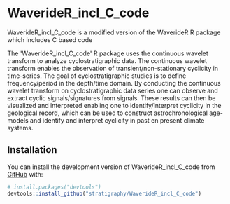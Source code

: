 # WaverideR_incl_C_code


WaverideR_incl_C_code is a modified version of the WaverideR R package which
includes C based code 

The 'WaverideR_incl_C_code' R package uses the continuous wavelet transform to analyze cyclostratigraphic data.
The continuous wavelet transform enables the observation of transient/non-stationary
cyclicity in time-series. The goal of cyclostratigraphic studies is to define frequency/period
in the depth/time domain. By conducting the continuous wavelet transform on cyclostratigraphic
data series one can observe and extract cyclic signals/signatures from signals.
These results can then be visualized and interpreted enabling one to identify/interpret
cyclicity in the geological record, which can be used to construct astrochronological
age-models and identify and interpret cyclicity in past en present climate systems.

## Installation

You can install the development version of WaverideR_incl_C_code from [GitHub](https://github.com/stratigraphy/WaverideR_incl_C_code) with:

``` r
# install.packages("devtools")
devtools::install_github("stratigraphy/WaverideR_incl_C_code")
```

